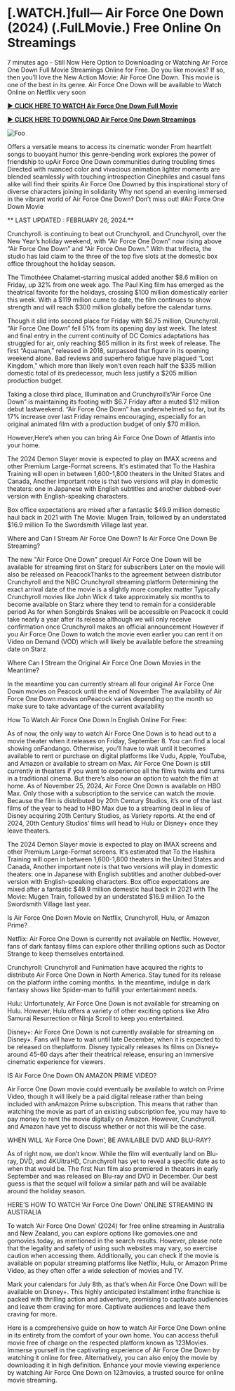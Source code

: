 <h1>[.WATCH.]full— Air Force One Down (2024) (.FulLMovie.) Free Online On Streamings</h1>


7 minutes ago - Still Now Here Option to Downloading or Watching Air Force One Down Full Movie Streamings Online for Free. Do you like movies? If so, then you’ll love the New Action Movie: Air Force One Down. This movie is one of the best in its genre. Air Force One Down will be available to Watch Online on Netflix very soon




**<a href="https://stream.evmovies.com/en/movie/1124127/air-force-one-down">► CLICK HERE TO WATCH Air Force One Down Full Movie</a>**


**<a href="https://stream.evmovies.com/en/movie/1124127/air-force-one-down">► CLICK HERE TO DOWNLOAD Air Force One Down Streamings</a>**


<animated-image data-catalyst=""><a href="https://stream.evmovies.com/en/movie/1124127/air-force-one-down" rel="nofollow" data-target="animated-image.originalLink"><img src="https://camo.githubusercontent.com/917e6ed5c302499242165dcc02bdbce85c075fd21b35918eb9c0b771855261b8/68747470733a2f2f7374617469632e7769787374617469632e636f6d2f6d656469612f6232343966395f61646163386637306662336634356238383639313639366337376465313866337e6d76322e676966" alt="Foo" data-canonical-src="https://static.wixstatic.com/media/b249f9_adac8f70fb3f45b88691696c77de18f3~mv2.gif" style="max-width: 100%; display: inline-block;" data-target="animated-image.originalImage"></a>




Offers a versatile means to access its cinematic wonder From heartfelt songs to buoyant humor this genre-bending work explores the power of friendship to upAir Force One Down communities during troubling times Directed with nuanced color and vivacious animation lighter moments are blended seamlessly with touching introspection Cinephiles and casual fans alike will find their spirits Air Force One Downed by this inspirational story of diverse characters joining in solidarity Why not spend an evening immersed in the vibrant world of Air Force One Down? Don’t miss out! #Air Force One Down Movie




** LAST UPDATED : FEBRUARY 26, 2024.**




Crunchyroll. is continuing to beat out Crunchyroll. and Crunchyroll, over the New Year’s holiday weekend, with “Air Force One Down” now rising above “Air Force One Down” and “Air Force One Down.” With that trifecta, the studio has laid claim to the three of the top five slots at the domestic box office throughout the holiday season.




The Timothéee Chalamet-starring musical added another $8.6 million on Friday, up 32% from one week ago. The Paul King film has emerged as the theatrical favorite for the holidays, crossing $100 million domestically earlier this week. With a $119 million cume to date, the film continues to show strength and will reach $300 million globally before the calendar turns.




Though it slid into second place for Friday with $6.75 million, Crunchyroll. “Air Force One Down” fell 51% from its opening day last week. The latest and final entry in the current continuity of DC Comics adaptations has struggled for air, only reaching $65 million in its first week of release. The first “Aquaman,” released in 2018, surpassed that figure in its opening weekend alone. Bad reviews and superhero fatigue have plagued “Lost Kingdom,” which more than likely won’t even reach half the $335 million domestic total of its predecessor, much less justify a $205 million production budget.




Taking a close third place, Illumination and Crunchyroll’s“Air Force One Down” is maintaining its footing with $6.7 Friday after a muted $12 million debut lastweekend. “Air Force One Down” has underwhelmed so far, but its 17% increase over last Friday remains encouraging, especially for an original animated film with a production budget of only $70 million.




However,Here’s when you can bring Air Force One Down of Atlantis into your home.


The 2024 Demon Slayer movie is expected to play on IMAX screens and other Premium Large-Format screens.
It's estimated that To the Hashira Training will open in between 1,600-1,800 theaters in the United States and Canada, Another important note is that two versions will play in domestic theaters: one in Japanese with English subtitles and another dubbed-over version with English-speaking characters.


Box office expectations are mixed after a fantastic $49.9 million domestic haul back in 2021 with The Movie: Mugen Train, followed by an understated $16.9 million To the Swordsmith Village last year.


Where and Can I Stream Air Force One Down? Is Air Force One Down Be Streaming?




The new "Air Force One Down" prequel Air Force One Down will be available for streaming first on Starz for subscribers Later on the movie will also be released on PeacockThanks to the agreement between distributor Crunchyroll and the NBC Crunchyroll streaming platform Determining the exact arrival date of the movie is a slightly more complex matter Typically Crunchyroll movies like John Wick 4 take approximately six months to become available on Starz where they tend to remain for a considerable period As for when Songbirds Snakes will be accessible on Peacock it could take nearly a year after its release although we will only receive confirmation once Crunchyroll makes an official announcement However if you Air Force One Down to watch the movie even earlier you can rent it on Video on Demand (VOD) which will likely be available before the streaming date on Starz




Where Can I Stream the Original Air Force One Down Movies in the Meantime?




In the meantime you can currently stream all four original Air Force One Down movies on Peacock until the end of November The availability of Air Force One Down movies onPeacock varies depending on the month so make sure to take advantage of the current availability




How To Watch Air Force One Down In English Online For Free:




As of now, the only way to watch Air Force One Down is to head out to a movie theater when it releases on Friday, September 8. You can find a local showing onFandango. Otherwise, you’ll have to wait until it becomes available to rent or purchase on digital platforms like Vudu, Apple, YouTube, and Amazon or available to stream on Max. Air Force One Down is still currently in theaters if you want to experience all the film’s twists and turns in a traditional cinema. But there’s also now an option to watch the film at home. As of November 25, 2024, Air Force One Down is available on HBO Max. Only those with a subscription to the service can watch the movie. Because the film is distributed by 20th Century Studios, it’s one of the last films of the year to head to HBO Max due to a streaming deal in lieu of Disney acquiring 20th Century Studios, as Variety reports. At the end of 2024, 20th Century Studios’ films will head to Hulu or Disney+ once they leave theaters.




The 2024 Demon Slayer movie is expected to play on IMAX screens and other Premium Large-Format screens.
It's estimated that To the Hashira Training will open in between 1,600-1,800 theaters in the United States and Canada, Another important note is that two versions will play in domestic theaters: one in Japanese with English subtitles and another dubbed-over version with English-speaking characters.
Box office expectations are mixed after a fantastic $49.9 million domestic haul back in 2021 with The Movie: Mugen Train, followed by an understated $16.9 million To the Swordsmith Village last year.




Is Air Force One Down Movie on Netflix, Crunchyroll, Hulu, or Amazon Prime?




Netflix: Air Force One Down is currently not available on Netflix. However, fans of dark fantasy films can explore other thrilling options such as Doctor Strange to keep themselves entertained.




Crunchyroll: Crunchyroll and Funimation have acquired the rights to distribute Air Force One Down in North America. Stay tuned for its release on the platform inthe coming months. In the meantime, indulge in dark fantasy shows like Spider-man to fulfill your entertainment needs.




Hulu: Unfortunately, Air Force One Down is not available for streaming on Hulu. However, Hulu offers a variety of other exciting options like Afro Samurai Resurrection or Ninja Scroll to keep you entertained.




Disney+: Air Force One Down is not currently available for streaming on Disney+. Fans will have to wait until late December, when it is expected to be released on theplatform. Disney typically releases its films on Disney+ around 45-60 days after their theatrical release, ensuring an immersive cinematic experience for viewers.




IS Air Force One Down ON AMAZON PRIME VIDEO?




Air Force One Down movie could eventually be available to watch on Prime Video, though it will likely be a paid digital release rather than being included with anAmazon Prime subscription. This means that rather than watching the movie as part of an existing subscription fee, you may have to pay money to rent the movie digitally on Amazon. However, Crunchyroll. and Amazon have yet to discuss whether or not this will be the case.




WHEN WILL ‘Air Force One Down’, BE AVAILABLE DVD AND BLU-RAY?




As of right now, we don’t know. While the film will eventually land on Blu-ray, DVD, and 4KUltraHD, Crunchyroll has yet to reveal a specific date as to when that would be. The first Nun film also premiered in theaters in early September and was released on Blu-ray and DVD in December. Our best guess is that the sequel will follow a similar path and will be available around the holiday season.




HERE’S HOW TO WATCH ‘Air Force One Down’ ONLINE STREAMING IN AUSTRALIA




To watch ‘Air Force One Down’ (2024) for free online streaming in Australia and New Zealand, you can explore options like gomovies.one and gomovies.today, as mentioned in the search results. However, please note that the legality and safety of using such websites may vary, so exercise caution when accessing them. Additionally, you can check if the movie is available on popular streaming platforms like Netflix, Hulu, or Amazon Prime Video, as they often offer a wide selection of movies and TV.




Mark your calendars for July 8th, as that’s when Air Force One Down will be available on Disney+. This highly anticipated installment inthe franchise is packed with thrilling action and adventure, promising to captivate audiences and leave them craving for more. Captivate audiences and leave them craving for more.




Here is a comprehensive guide on how to watch Air Force One Down online in its entirety from the comfort of your own home. You can access thefull movie free of charge on the respected platform known as 123Movies. Immerse yourself in the captivating experience of Air Force One Down by watching it online for free. Alternatively, you can also enjoy the movie by downloading it in high definition. Enhance your movie viewing experience by watching Air Force One Down on 123movies, a trusted source for online movie streaming.


